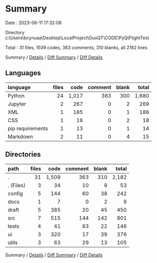 # Summary

Date : 2023-06-11 17:32:08

Directory c:\\Users\\bcynuaa\\Desktop\\LocalProject\\GuoQT\\CODE\\PyQtFlightTest

Total : 31 files,  1509 codes, 363 comments, 310 blanks, all 2182 lines

Summary / [Details](details.md) / [Diff Summary](diff.md) / [Diff Details](diff-details.md)

## Languages
| language | files | code | comment | blank | total |
| :--- | ---: | ---: | ---: | ---: | ---: |
| Python | 24 | 1,017 | 363 | 300 | 1,680 |
| Jupyter | 2 | 267 | 0 | 2 | 269 |
| XML | 1 | 185 | 0 | 1 | 186 |
| CSS | 1 | 16 | 0 | 2 | 18 |
| pip requirements | 1 | 13 | 0 | 1 | 14 |
| Markdown | 2 | 11 | 0 | 4 | 15 |

## Directories
| path | files | code | comment | blank | total |
| :--- | ---: | ---: | ---: | ---: | ---: |
| . | 31 | 1,509 | 363 | 310 | 2,182 |
| . (Files) | 3 | 34 | 10 | 9 | 53 |
| config | 5 | 144 | 60 | 38 | 242 |
| docs | 1 | 7 | 0 | 2 | 9 |
| draft | 5 | 385 | 20 | 45 | 450 |
| src | 7 | 515 | 144 | 142 | 801 |
| tests | 4 | 41 | 83 | 22 | 146 |
| ui | 3 | 320 | 17 | 39 | 376 |
| utils | 3 | 63 | 29 | 13 | 105 |

Summary / [Details](details.md) / [Diff Summary](diff.md) / [Diff Details](diff-details.md)